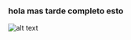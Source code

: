 ### hola mas tarde completo esto 
![alt text](https://media.tenor.com/DTFWkey880EAAAAM/breakdance-cat-%D0%B6%D0%BE%D1%81%D0%BA%D0%B8%D0%B9-%D1%84%D0%BB%D0%B5%D0%BA%D1%81.gif)

<!--
**gastonojedaa/gastonojedaa** is a ✨ _special_ ✨ repository because its `README.md` (this file) appears on your GitHub profile.

Here are some ideas to get you started:

- 🔭 I’m currently working on ...
- 🌱 I’m currently learning ...
- 👯 I’m looking to collaborate on ...
- 🤔 I’m looking for help with ...
- 💬 Ask me about ...
- 📫 How to reach me: ...
- 😄 Pronouns: ...
- ⚡ Fun fact: ...
-->
